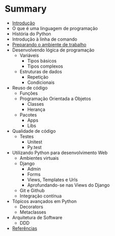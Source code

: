 # Summary

* [Introdução](README.md)
* O que é uma linguagem de programação
* História do Python
* Introdução à linha de comando
* [Preparando o ambiente de trabalho](Chapter4.md)
* Desenvolvendo lógica de programação
   * Variáveis
       * Tipos básicos
       * Tipos complexos
   * Estruturas de dados
       * Repetição
       * Condicionais
* Reuso de código
   * Funções
   * Programação Orientada a Objetos
       * Classes
       * Herança
   * Pacotes
       * Apps
       * Libs
* Qualidade de código
   * Testes
       * Unitest
       * Py.test
* Utilizando Python para desenvolvimento Web
   * Ambientes virtuais
   * Django
       * Admin
       * Forms
       * Views, Templates e Urls
       * Aprofundando-se nas Views do Django
   * Git e Github
   * Integração contínua
* Tópicos avançados em Python
   * Decorators
   * Metaclasses
* Arquitetura de Software
   * DDD
* [Referências](BIBLIOGRAPHY.md)

